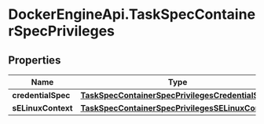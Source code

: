 # DockerEngineApi.TaskSpecContainerSpecPrivileges

## Properties
Name | Type | Description | Notes
------------ | ------------- | ------------- | -------------
**credentialSpec** | [**TaskSpecContainerSpecPrivilegesCredentialSpec**](TaskSpecContainerSpecPrivilegesCredentialSpec.md) |  | [optional] 
**sELinuxContext** | [**TaskSpecContainerSpecPrivilegesSELinuxContext**](TaskSpecContainerSpecPrivilegesSELinuxContext.md) |  | [optional] 


